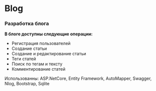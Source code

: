 # Blog
### Разработка блога
**В блоге доступны следующие операции:**
* Регистрация пользователей
* Создание статьи
* Создание и редактирование статьи
* Теги статей
* Поиск по тегам и тексту
* Комментирование статей

Использованны: ASP.NetCore, Entity Framework, AutoMapper, Swagger, Nlog, Bootstrap, Sqlite
